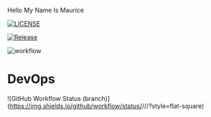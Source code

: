 Hello My Name Is Maurice

[![LICENSE](https://img.shields.io/github/license/<Mawa-Jr>/devops.svg?style=flat-square)](https://github.com/<Mawa-Jr>/devops/blob/main/LICENSE)

[![Release](https://img.shields.io/github/release/<Mawa-Jr>/devops/all.svg?style=flat-square)](https://github.com/<Mawa-Jr>/devops/releases)

![workflow](https://github.com/<Mawa-Jr>/<devops>/actions/workflows/main.yml/badge.svg)

# DevOps
![GitHub Workflow Status (branch)](https://img.shields.io/github/workflow/status/<Mawa-Jr>/<devops>/<action name taken from main.yml>/<develop>?style=flat-square)